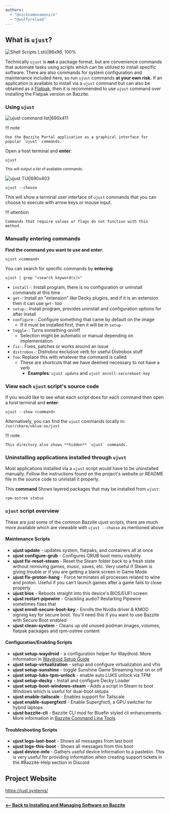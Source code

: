 ```yaml
---
authors:
  - "@nicknamenamenick"
  - "@wolfyreload"
---
```


<!-- ANCHOR: METADATA -->
<!--{"url_discourse": "https://universal-blue.discourse.group/docs?topic=2638", "fetched_at": "2024-09-03 16:43:04.643633+00:00"}-->
<!-- ANCHOR_END: METADATA -->

## What is `ujust`?

![Shell Scripts (.sh)|96x96, 100%](../img/Shell_Scripts__sh.png)

Technically `ujust` is **not** a package format, but are convenience commands that automate tasks using scripts which can be utilized to install specific software. There are also commands for system configuration and maintenance included here, so run `ujust` commands **at your own risk.**  If an application is available to install via a `ujust` command but can also be obtained as a [Flatpak](/Installing_and_Managing_Software/Flatpak/), then it is recommended to use `ujust` command over installing the Flatpak version on Bazzite.  

### Using `ujust`

![ujust command list|690x411](../img/ujust_command_list.png)

!!! note

    Use the Bazzite Portal application as a graphical interface for popular `ujust` commands.

Open a host terminal and **enter**:

```
ujust
```

<sub>This will output a list of available commands.</sub>

![ujust TUI|690x403](../img/ujust_TUI.png)

```
ujust --choose
```

This will show a terminal user interface of `ujust` commands that you can choose to execute with arrow keys or mouse input.

!!! attention
    
    Commands that require values or flags do not function with this method.

### Manually entering commands

**Find the command you want to use and enter**:

```
ujust <command>
```

You can search for specific commands by **entering**:

```
ujust | grep "<search keyword(s)>"
```

- `install-`: Install program, there is no configuration or uninstall commands at this time
- `get-`: Install an "extension" like Decky plugins, and if it is an extension then it can use `get-` too
- `setup-`: Install program, provides uninstall and configuration options for after install
- `configure-`: Configure something that came by default on the image
  - If it must be installed first, then it will be in `setup-`
- `toggle-`: Turns something on/off
  - Selection might be automatic or manual depending on implementation
- `fix-`: Fixes, patches or works around an issue
- `distrobox-`: Distrobox exclusive verb for useful Distrobox stuff
- `foo`: Replace this with whatever the command is called
  - These are shortcuts that we have deemed necessary to not have a verb
    - **Examples**: `ujust update` and `ujust enroll-secureboot-key`

### View each `ujust` script's source code

If you would like to see what each script does for each command then open a host terminal and **enter**:

```
ujust --show <command>
```

Alternatively, you can find the `ujust` commands locally in:
`/usr/share/ublue-os/just`

!!! note
    
    This directory also shows **hidden** `ujust` commands.

### Uninstalling applications installed through `ujust`

Most applications installed via a `ujust` script would have to be uninstalled manually. Follow the instructions found on the project's website or README file in the source code to uninstall it properly.

This **command** Shows layered packages that may be installed from `ujust`:

```
rpm-ostree status
```

### `ujust` script overview

These are just some of the common Bazzite ujust scripts, there are much more available which are viewable with `ujust --choose` as mentioned above

#### Maintenance Scripts

- **ujust update** - updates system, flatpaks, and containers all at once
- **ujust configure-grub** - Configures GRUB boot menu visibility
- **ujust fix-reset-steam** - Reset the Steam folder back to a fresh state without removing games, music, saves, etc. Very useful if Steam is giving trouble or if you are getting a blank screen in Game Mode
- **ujust fix-proton-hang** - Force terminates all processes related to wine and proton. Useful if you can't launch games after a game fails to close properly
- **ujust bios** - Reboots straight into this device's BIOS/EUFI screen
- **ujust restart-pipewire** - Crackling audio? Restarting Pipewire sometimes fixes that
- **ujust enroll-secure-boot-key** - Enrolls the Nvidia driver & KMOD signing key for secure boot. You'll need this if you want to use Bazzite with Secure Boot enabled
- **ujust clean-system** - Cleans up old unused podman images, volumes, flatpak packages and rpm-ostree content

#### Configuration/Enabling Scripts

- **ujust setup-waydroid** - a configuration helper for Waydroid. More information in [Waydroid Setup Guide](../Installing_and_Managing_Software/Waydroid_Setup_Guide.md)
- **ujust setup-virtualization** - setup and configure virtualization and vfio
- **ujust setup-sunshine** - toggle Sunshine Game Streaming host on or off
- **ujust setup-luks-tpm-unlock** - enable auto LUKS unlock via TPM
- **ujust setup-decky** - Install and configure Decky Loader
- **ujust setup-boot-windows-steam** - Adds a script in Steam to boot Windows which is useful for dual-boot setups
- **ujust enable-tailscale** - Enables support for Tailscale
- **ujust enable-supergfxctl** - Enable Supergfxctl, a GPU switcher for hybrid laptops
- **ujust bazzite-cli** - Bazzite CLI mod for Bluefin styled cli enhancements. More information in [Bazzite Command Line Tools](../Advanced/bazzite-cli.md)

#### Troubleshooting Scripts

- **ujust logs-last-boot** - Shows all messages from last boot
- **ujust logs-this-boot** - Shows all messages from this boot
- **ujust device-info** - Gathers useful device information to a pastebin. This is very useful for providing information when creating support tickets in the #Bazzite-Help section in Discord

## Project Website

https://just.systems/

<hr>


[**<-- Back to Installing and Managing Software on Bazzite**](./index.md)
